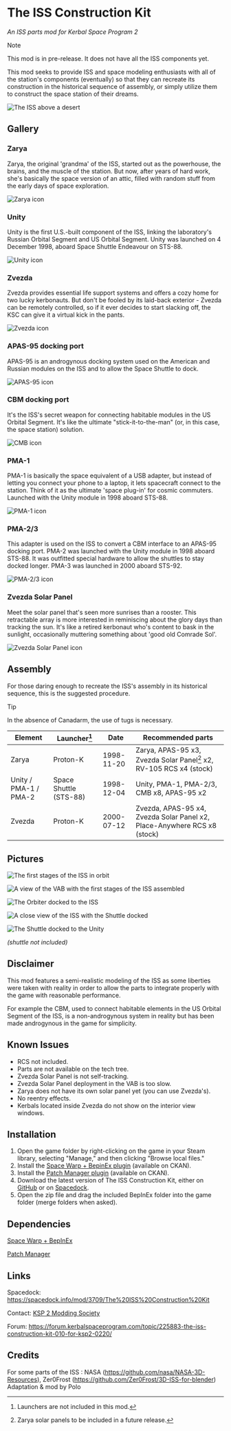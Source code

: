 # The ISS Construction Kit
_An ISS parts mod for Kerbal Space Program 2_

> [!NOTE]
> This mod is in pre-release. It does not have all the ISS components yet.

This mod seeks to provide ISS and space modeling enthusiasts with all of the station's components (eventually) so that they can recreate its construction in the historical sequence of assembly, or simply utilize them to construct the space station of their dreams.

![The ISS above a desert](https://github.com/pasalvetti/iss/blob/main/Communication/iss012.png?raw=true)

## Gallery
### Zarya

Zarya, the original 'grandma' of the ISS, started out as the powerhouse, the brains, and the muscle of the station. But now, after years of hard work, she's basically the space version of an attic, filled with random stuff from the early days of space exploration.

![Zarya icon](https://github.com/pasalvetti/iss/blob/main/Icones/iss_zarya_icon.png?raw=true)

### Unity

Unity is the first U.S.-built component of the ISS, linking the laboratory's Russian Orbital Segment and US Orbital Segment. Unity was launched on 4 December 1998, aboard Space Shuttle Endeavour on STS-88.

![Unity icon](https://github.com/pasalvetti/iss/blob/main/Icones/iss_unity_icon.png?raw=true)

### Zvezda

Zvezda provides essential life support systems and offers a cozy home for two lucky kerbonauts. But don't be fooled by its laid-back exterior - Zvezda can be remotely controlled, so if it ever decides to start slacking off, the KSC can give it a virtual kick in the pants.

![Zvezda icon](https://github.com/pasalvetti/iss/blob/main/Icones/iss_zvezda_icon.png?raw=true)

### APAS-95 docking port

APAS-95 is an androgynous docking system used on the American and Russian modules on the ISS and to allow the Space Shuttle to dock.

![APAS-95 icon](https://github.com/pasalvetti/iss/blob/main/Icones/iss_apas-95_icon.png?raw=true)

### CBM docking port

It's the ISS's secret weapon for connecting habitable modules in the US Orbital Segment. It's like the ultimate "stick-it-to-the-man" (or, in this case, the space station) solution.

![CMB icon](https://github.com/pasalvetti/iss/blob/main/Icones/iss_cbm_icon.png?raw=true)

### PMA-1

PMA-1 is basically the space equivalent of a USB adapter, but instead of letting you connect your phone to a laptop, it lets spacecraft connect to the station. Think of it as the ultimate 'space plug-in' for cosmic commuters. Launched with the Unity module in 1998 aboard STS-88.

![PMA-1 icon](https://github.com/pasalvetti/iss/blob/main/Icones/iss_pma1_icon.png?raw=true)

### PMA-2/3

This adapter is used on the ISS to convert a CBM interface to an APAS-95 docking port. PMA-2 was launched with the Unity module in 1998 aboard STS-88. It was outfitted special hardware to allow the shuttles to stay docked longer. PMA-3 was launched in 2000 aboard STS-92.

![PMA-2/3 icon](https://github.com/pasalvetti/iss/blob/main/Icones/iss_pma23_icon.png?raw=true)

### Zvezda Solar Panel

Meet the solar panel that's seen more sunrises than a rooster. This retractable array is more interested in reminiscing about the glory days than tracking the sun. It's like a retired kerbonaut who's content to bask in the sunlight, occasionally muttering something about 'good old Comrade Sol'.

![Zvezda Solar Panel icon](https://github.com/pasalvetti/iss/blob/main/Icones/iss_zvezda_solar_panel_icon.png?raw=true)

## Assembly

For those daring enough to recreate the ISS's assembly in its historical sequence, this is the suggested procedure.

> [!TIP]
> In the absence of Canadarm, the use of tugs is necessary.

| Element                | Launcher[^1]           | Date          | Recommended parts                                                         |
|---|---|---|---|
| Zarya                  | Proton-K               | 1998-11-20    | Zarya, APAS-95 x3, Zvezda Solar Panel[^2] x2, RV-105 RCS x4 (stock)      |
| Unity / PMA-1 / PMA-2  | Space Shuttle (STS-88) | 1998-12-04    | Unity, PMA-1, PMA-2/3, CMB x8, APAS-95 x2                                |
| Zvezda                 | Proton-K               | 2000-07-12    | Zvezda, APAS-95 x4, Zvezda Solar Panel x2, Place-Anywhere RCS x8 (stock) |

[^1]: Launchers are not included in this mod.
[^2]: Zarya solar panels to be included in a future release.

## Pictures

![The first stages of the ISS in orbit](https://github.com/pasalvetti/iss/blob/main/Communication/iss009.png?raw=true)

![A view of the VAB with the first stages of the ISS assembled](https://github.com/pasalvetti/iss/blob/main/Communication/iss008.png?raw=true)

![The Orbiter docked to the ISS](https://github.com/pasalvetti/iss/blob/main/Communication/iss015.png?raw=true)

![A close view of the ISS with the Shuttle docked](https://github.com/pasalvetti/iss/blob/main/Communication/iss016.png?raw=true)

![The Shuttle docked to the Unity](https://github.com/pasalvetti/iss/blob/main/Communication/iss017.png?raw=true)

_(shuttle not included)_

## Disclaimer
This mod features a semi-realistic modeling of the ISS as some liberties were taken with reality in order to allow the parts to integrate properly with the game with reasonable performance.

For example the CBM, used to connect habitable elements in the US Orbital Segment of the ISS, is a non-androgynous system in reality but has been made androgynous in the game for simplicity.
## Known Issues
- RCS not included.
- Parts are not available on the tech tree.
- Zvezda Solar Panel is not self-tracking.
- Zvezda Solar Panel deployment in the VAB is too slow.
- Zarya does not have its own solar panel yet (you can use Zvezda's).
- No reentry effects.
- Kerbals located inside Zvezda do not show on the interior view windows.
## Installation
1. Open the game folder by right-clicking on the game in your Steam library, selecting "Manage," and then clicking "Browse local files."
2. Install the [Space Warp + BepinEx plugin](https://spacedock.info/mod/3277/Space%20Warp%20+%20BepInEx) (available on CKAN).
3. Install the [Patch Manager plugin](https://spacedock.info/mod/3482/Patch%20Manager) (available on CKAN).
4. Download the latest version of The ISS Construction Kit, either on [GitHub](https://github.com/pasalvetti/iss/releases) or on [Spacedock](https://spacedock.info/mod/3709/The%20ISS%20Construction%20Kit).
5. Open the zip file and drag the included BepInEx folder into the game folder (merge folders when asked).
## Dependencies
[Space Warp + BepInEx](https://spacedock.info/mod/3277/Space%20Warp%20+%20BepInEx)

[Patch Manager](https://spacedock.info/mod/3482/Patch%20Manager)
## Links
Spacedock: https://spacedock.info/mod/3709/The%20ISS%20Construction%20Kit

Contact: [KSP 2 Modding Society](https://discord.com/channels/1078696971088433153/1279812626947379304)

Forum: https://forum.kerbalspaceprogram.com/topic/225883-the-iss-construction-kit-010-for-ksp2-0220/
## Credits
For some parts of the ISS : NASA (https://github.com/nasa/NASA-3D-Resources), Zer0Frost (https://github.com/Zer0Frost/3D-ISS-for-blender)
Adaptation & mod by Polo

